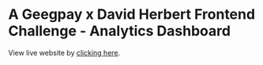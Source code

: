 # A Geegpay x David Herbert Frontend Challenge - Analytics Dashboard
View live website by [clicking here](https://allwell-geegpay-frontend-analytics-dashboard-challenge.vercel.app/).